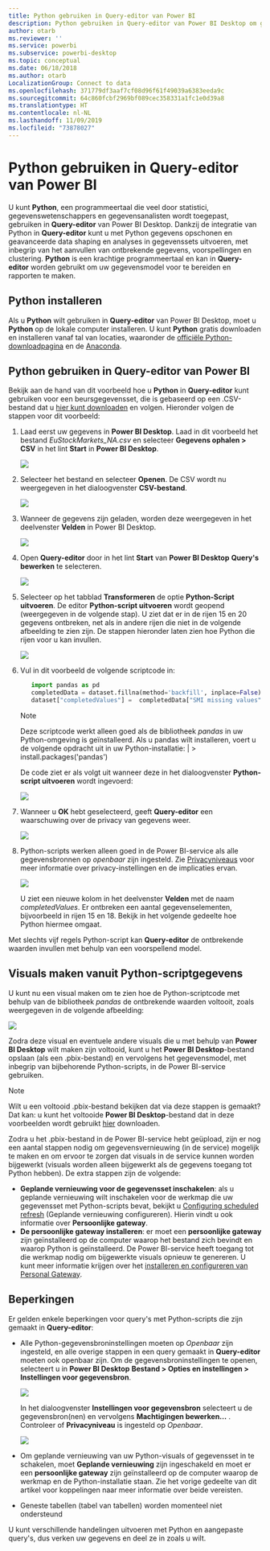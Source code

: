 ```yaml
---
title: Python gebruiken in Query-editor van Power BI
description: Python gebruiken in Query-editor van Power BI Desktop om geavanceerde analyses uit te voeren
author: otarb
ms.reviewer: ''
ms.service: powerbi
ms.subservice: powerbi-desktop
ms.topic: conceptual
ms.date: 06/18/2018
ms.author: otarb
LocalizationGroup: Connect to data
ms.openlocfilehash: 371779df3aaf7cf08d96f61f49039a6383eeda9c
ms.sourcegitcommit: 64c860fcbf2969bf089cec358331a1fc1e0d39a8
ms.translationtype: HT
ms.contentlocale: nl-NL
ms.lasthandoff: 11/09/2019
ms.locfileid: "73878027"
---
```

# <a name="using-python-in-query-editor"></a>Python gebruiken in Query-editor van Power BI
U kunt **Python**, een programmeertaal die veel door statistici, gegevenswetenschappers en gegevensanalisten wordt toegepast, gebruiken in **Query-editor** van Power BI Desktop. Dankzij de integratie van Python in **Query-editor** kunt u met Python gegevens opschonen en geavanceerde data shaping en analyses in gegevenssets uitvoeren, met inbegrip van het aanvullen van ontbrekende gegevens, voorspellingen en clustering. **Python** is een krachtige programmeertaal en kan in **Query-editor** worden gebruikt om uw gegevensmodel voor te bereiden en rapporten te maken.

## <a name="installing-python"></a>Python installeren
Als u **Python** wilt gebruiken in **Query-editor** van Power BI Desktop, moet u **Python** op de lokale computer installeren. U kunt **Python** gratis downloaden en installeren vanaf tal van locaties, waaronder de [officiële Python-downloadpagina](https://www.python.org/) en de [Anaconda](https://anaconda.org/anaconda/python/).

## <a name="using-python-in-query-editor"></a>Python gebruiken in Query-editor van Power BI
Bekijk aan de hand van dit voorbeeld hoe u **Python** in **Query-editor** kunt gebruiken voor een beursgegevensset, die is gebaseerd op een .CSV-bestand dat u [hier kunt downloaden](https://download.microsoft.com/download/F/8/A/F8AA9DC9-8545-4AAE-9305-27AD1D01DC03/EuStockMarkets_NA.csv) en volgen. Hieronder volgen de stappen voor dit voorbeeld:

1. Laad eerst uw gegevens in **Power BI Desktop**. Laad in dit voorbeeld het bestand *EuStockMarkets_NA.csv* en selecteer **Gegevens ophalen > CSV** in het lint **Start** in **Power BI Desktop**.
   
   ![](media/desktop-python-in-query-editor/python-in-query-editor-1.png)
2. Selecteer het bestand en selecteer **Openen**. De CSV wordt nu weergegeven in het dialoogvenster **CSV-bestand**.
   
   ![](media/desktop-python-in-query-editor/python-in-query-editor-2.png)
3. Wanneer de gegevens zijn geladen, worden deze weergegeven in het deelvenster **Velden** in Power BI Desktop.
   
   ![](media/desktop-python-in-query-editor/python-in-query-editor-3.png)
4. Open **Query-editor** door in het lint **Start** van **Power BI Desktop** **Query's bewerken** te selecteren.
   
   ![](media/desktop-python-in-query-editor/python-in-query-editor-4.png)
5. Selecteer op het tabblad **Transformeren** de optie **Python-Script uitvoeren**. De editor **Python-script uitvoeren** wordt geopend (weergegeven in de volgende stap). U ziet dat er in de rijen 15 en 20 gegevens ontbreken, net als in andere rijen die niet in de volgende afbeelding te zien zijn. De stappen hieronder laten zien hoe Python die rijen voor u kan invullen.
   
   ![](media/desktop-python-in-query-editor/python-in-query-editor-5.png)
6. Vul in dit voorbeeld de volgende scriptcode in:
   
    ```python
       import pandas as pd
       completedData = dataset.fillna(method='backfill', inplace=False)
       dataset["completedValues"] =  completedData["SMI missing values"]
   ```

   > [!NOTE]
   > Deze scriptcode werkt alleen goed als de bibliotheek *pandas* in uw Python-omgeving is geïnstalleerd. Als u pandas wilt installeren, voert u de volgende opdracht uit in uw Python-installatie: |      > install.packages('pandas')
   > 
   > 
   
   De code ziet er als volgt uit wanneer deze in het dialoogvenster **Python-script uitvoeren** wordt ingevoerd:
   
   ![](media/desktop-python-in-query-editor/python-in-query-editor-5b.png)
7. Wanneer u **OK** hebt geselecteerd, geeft **Query-editor** een waarschuwing over de privacy van gegevens weer.
   
   ![](media/desktop-python-in-query-editor/python-in-query-editor-6.png)
8. Python-scripts werken alleen goed in de Power BI-service als alle gegevensbronnen op *openbaar* zijn ingesteld. Zie [Privacyniveaus](desktop-privacy-levels.md) voor meer informatie over privacy-instellingen en de implicaties ervan.
   
   ![](media/desktop-python-in-query-editor/python-in-query-editor-7.png)
   
   U ziet een nieuwe kolom in het deelvenster **Velden** met de naam *completedValues*. Er ontbreken een aantal gegevenselementen, bijvoorbeeld in rijen 15 en 18. Bekijk in het volgende gedeelte hoe Python hiermee omgaat.
   

Met slechts vijf regels Python-script kan **Query-editor** de ontbrekende waarden invullen met behulp van een voorspellend model.

## <a name="creating-visuals-from-python-script-data"></a>Visuals maken vanuit Python-scriptgegevens
U kunt nu een visual maken om te zien hoe de Python-scriptcode met behulp van de bibliotheek *pandas* de ontbrekende waarden voltooit, zoals weergegeven in de volgende afbeelding:

![](media/desktop-python-in-query-editor/python-in-query-editor-8.png)

Zodra deze visual en eventuele andere visuals die u met behulp van **Power BI Desktop** wilt maken zijn voltooid, kunt u het **Power BI Desktop**-bestand opslaan (als een .pbix-bestand) en vervolgens het gegevensmodel, met inbegrip van bijbehorende Python-scripts, in de Power BI-service gebruiken.

> [!NOTE]
> Wilt u een voltooid .pbix-bestand bekijken dat via deze stappen is gemaakt? Dat kan: u kunt het voltooide **Power BI Desktop**-bestand dat in deze voorbeelden wordt gebruikt [hier](https://download.microsoft.com/download/A/B/C/ABCF5589-B88F-49D4-ADEB-4A623589FC09/Complete%20Values%20with%20Python%20in%20PQ.pbix) downloaden.

Zodra u het .pbix-bestand in de Power BI-service hebt geüpload, zijn er nog een aantal stappen nodig om gegevensvernieuwing (in de service) mogelijk te maken en om ervoor te zorgen dat visuals in de service kunnen worden bijgewerkt (visuals worden alleen bijgewerkt als de gegevens toegang tot Python hebben). De extra stappen zijn de volgende:

* **Geplande vernieuwing voor de gegevensset inschakelen**: als u geplande vernieuwing wilt inschakelen voor de werkmap die uw gegevensset met Python-scripts bevat, bekijkt u [Configuring scheduled refresh](refresh-scheduled-refresh.md) (Geplande vernieuwing configureren). Hierin vindt u ook informatie over **Persoonlijke gateway**.
* **De persoonlijke gateway installeren**: er moet een **persoonlijke gateway** zijn geïnstalleerd op de computer waarop het bestand zich bevindt en waarop Python is geïnstalleerd. De Power BI-service heeft toegang tot die werkmap nodig om bijgewerkte visuals opnieuw te genereren. U kunt meer informatie krijgen over het [installeren en configureren van Personal Gateway](personal-gateway.md).

## <a name="limitations"></a>Beperkingen
Er gelden enkele beperkingen voor query's met Python-scripts die zijn gemaakt in **Query-editor**:

* Alle Python-gegevensbroninstellingen moeten op *Openbaar* zijn ingesteld, en alle overige stappen in een query gemaakt in **Query-editor** moeten ook openbaar zijn. Om de gegevensbroninstellingen te openen, selecteert u in **Power BI Desktop** **Bestand > Opties en instellingen > Instellingen voor gegevensbron**.
  
  ![](media/desktop-python-in-query-editor/python-in-query-editor-9.png)
  
  In het dialoogvenster **Instellingen voor gegevensbron** selecteert u de gegevensbron(nen) en vervolgens **Machtigingen bewerken...** . Controleer of **Privacyniveau** is ingesteld op *Openbaar*.
  
  ![](media/desktop-python-in-query-editor/python-in-query-editor-10.png)    
* Om geplande vernieuwing van uw Python-visuals of gegevensset in te schakelen, moet **Geplande vernieuwing** zijn ingeschakeld en moet er een **persoonlijke gateway** zijn geïnstalleerd op de computer waarop de werkmap en de Python-installatie staan. Zie het vorige gedeelte van dit artikel voor koppelingen naar meer informatie over beide vereisten.
* Geneste tabellen (tabel van tabellen) worden momenteel niet ondersteund 

U kunt verschillende handelingen uitvoeren met Python en aangepaste query's, dus verken uw gegevens en deel ze in zoals u wilt.


